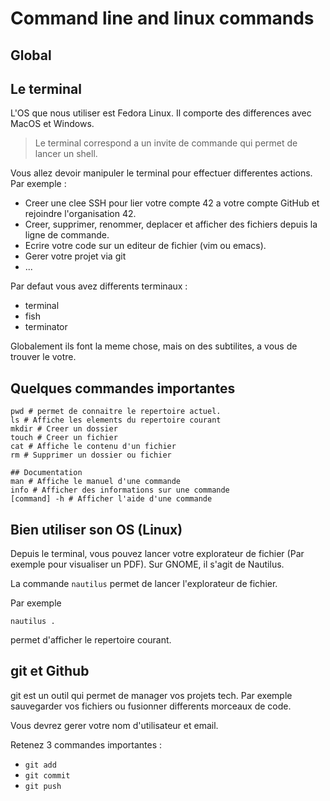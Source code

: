 # Command line and linux commands

## Global

## Le terminal 

L'OS que nous utiliser est Fedora Linux.
Il comporte des differences avec MacOS et Windows.

> Le terminal correspond a un invite de commande qui permet de lancer un shell.

Vous allez devoir manipuler le terminal pour effectuer differentes actions.
Par exemple :

- Creer une clee SSH pour lier votre compte 42 a votre compte GitHub et rejoindre l'organisation 42.
- Creer, supprimer, renommer, deplacer et  afficher des fichiers depuis la ligne de commande.
- Ecrire votre code sur un editeur de fichier (vim ou emacs).
- Gerer votre projet via git
- ...

Par defaut vous avez differents terminaux :

- terminal
- fish
- terminator

Globalement ils font la meme chose, mais on des subtilites, a vous de trouver le votre.

## Quelques commandes importantes

```shell
pwd # permet de connaitre le repertoire actuel. 
ls # Affiche les elements du repertoire courant
mkdir # Creer un dossier
touch # Creer un fichier
cat # Affiche le contenu d'un fichier
rm # Supprimer un dossier ou fichier

## Documentation
man # Affiche le manuel d'une commande
info # Afficher des informations sur une commande
[command] -h # Afficher l'aide d'une commande
```

## Bien utiliser son OS (Linux)

Depuis le terminal, vous pouvez lancer votre explorateur de fichier (Par exemple pour visualiser un PDF).
Sur GNOME, il s'agit de Nautilus.

La commande `nautilus` permet de lancer l'explorateur de fichier.

Par exemple 

```shell
nautilus .
```

permet d'afficher le repertoire courant.

## git et Github

git est un outil qui permet de manager vos projets tech.
Par exemple sauvegarder vos fichiers ou fusionner differents morceaux de code.

Vous devrez gerer votre nom d'utilisateur et email.

Retenez 3 commandes importantes :

- `git add`
- `git commit`
- `git push`

